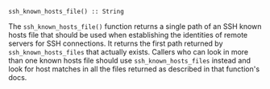 ```
ssh_known_hosts_file() :: String
```

The `ssh_known_hosts_file()` function returns a single path of an SSH known hosts file that should be used when establishing the identities of remote servers for SSH connections. It returns the first path returned by `ssh_known_hosts_files` that actually exists. Callers who can look in more than one known hosts file should use `ssh_known_hosts_files` instead and look for host matches in all the files returned as described in that function's docs.
